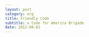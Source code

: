 ```yaml
---
layout: post
category: org
title: Friendly Code
subtitle: a Code for America Brigade
date: 2012-08-01
---
```

